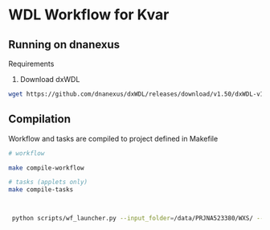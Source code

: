 
# WDL Workflow for Kvar


## Running on dnanexus

Requirements

1. Download dxWDL

```bash
wget https://github.com/dnanexus/dxWDL/releases/download/v1.50/dxWDL-v1.50.jar 

```

## Compilation 

Workflow and tasks are compiled to project defined in Makefile

```bash
# workflow

make compile-workflow

# tasks (applets only)
make compile-tasks

```



```bash


 python scripts/wf_launcher.py --input_folder=/data/PRJNA523380/WXS/ --output_folder=/wdl/test/wf/ --out_log=log.json


```
